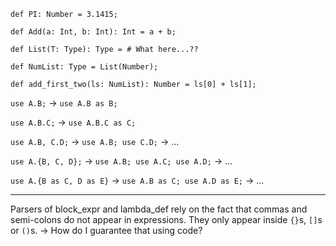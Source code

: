 ```
def PI: Number = 3.1415;

def Add(a: Int, b: Int): Int = a + b;

def List(T: Type): Type = # What here...??

def NumList: Type = List(Number);

def add_first_two(ls: NumList): Number = ls[0] + ls[1];
```

`use A.B;` -> `use A.B as B;`

`use A.B.C;` -> `use A.B.C as C;`

`use A.B, C.D;` -> `use A.B; use C.D;` -> ...

`use A.{B, C, D};` -> `use A.B; use A.C; use A.D;` -> ...

`use A.{B as C, D as E}` -> `use A.B as C; use A.D as E;` -> ...

---

Parsers of block_expr and lambda_def rely on the fact that commas and semi-colons do not appear in expressions. They only appear inside `{}`s, `[]`s or `()`s. -> How do I guarantee that using code?